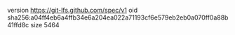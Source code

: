 version https://git-lfs.github.com/spec/v1
oid sha256:a04ff4eb6a4ffb34e6a204ea022a71193cf6e579eb2eb0a070ff0a88b41ffd8c
size 5464

